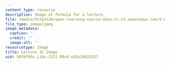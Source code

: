 ```yaml
---
content_type: resource
description: Image of formula for a lecture.
file: /media/https%3A/open-learning-course-data-rc.s3.amazonaws.com/5-80-small-molecule-spectroscopy-and-dynamics-fall-2008/58f0f99c114cf22199c6c02e2d022537_lec32image1.jpg
file_type: image/jpeg
image_metadata:
  caption: ''
  credit: ''
  image-alt: ''
resourcetype: Image
title: Lecture 32 Image
uid: 58f0f99c-114c-f221-99c6-c02e2d022537
---
```

